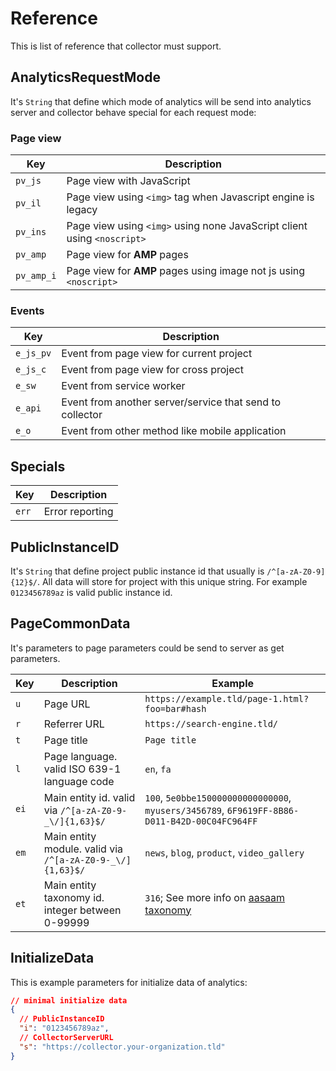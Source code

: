 # Reference

This is list of reference that collector must support.

## AnalyticsRequestMode

It's `String` that define which mode of analytics will be send into analytics server and collector behave special for each request mode:

### Page view

| Key        | Description                                                             |
| ---------- | ----------------------------------------------------------------------- |
| `pv_js`    | Page view with JavaScript                                               |
| `pv_il`    | Page view using `<img>` tag when Javascript engine is legacy            |
| `pv_ins`   | Page view using `<img>` using none JavaScript client using `<noscript>` |
| `pv_amp`   | Page view for **AMP** pages                                             |
| `pv_amp_i` | Page view for **AMP** pages using image not js using `<noscript>`       |

### Events

| Key       | Description                                              |
| --------- | -------------------------------------------------------- |
| `e_js_pv` | Event from page view for current project                 |
| `e_js_c`  | Event from page view for cross project                   |
| `e_sw`    | Event from service worker                                |
| `e_api`   | Event from another server/service that send to collector |
| `e_o`     | Event from other method like mobile application          |

## Specials

| Key   | Description     |
| ----- | --------------- |
| `err` | Error reporting |

## PublicInstanceID

It's `String` that define project public instance id that usually is `/^[a-zA-Z0-9]{12}$/`. All data will store for project with this unique string.
For example `0123456789az` is valid public instance id.

## PageCommonData

It's parameters to page parameters could be send to server as get parameters.

| Key  | Description                                               | Example                                                                                      |
| ---- | --------------------------------------------------------- | -------------------------------------------------------------------------------------------- |
| `u`  | Page URL                                                  | `https://example.tld/page-1.html?foo=bar#hash`                                               |
| `r`  | Referrer URL                                              | `https://search-engine.tld/`                                                                 |
| `t`  | Page title                                                | `Page title`                                                                                 |
| `l`  | Page language. valid ISO 639-1 language code              | `en`, `fa`                                                                                   |
| `ei` | Main entity id. valid via `/^[a-zA-Z0-9-_\/]{1,63}$/`     | `100`, `5e0bbe150000000000000000`, `myusers/3456789`, `6F9619FF-8B86-D011-B42D-00C04FC964FF` |
| `em` | Main entity module. valid via `/^[a-zA-Z0-9-_\/]{1,63}$/` | `news`, `blog`, `product`, `video_gallery`                                                   |
| `et` | Main entity taxonomy id. integer between 0-99999          | `316`; See more info on [aasaam taxonomy](https://github.com/aasaam/taxonomy)                |

## InitializeData

This is example parameters for initialize data of analytics:

```json
// minimal initialize data
{
  // PublicInstanceID
  "i": "0123456789az",
  // CollectorServerURL
  "s": "https://collector.your-organization.tld"
}
```

<!-- ## Request mode

This will represent how client send data to collector for future usage.

Type of request exist with `m` in URL, at GET parameters.

| Key   | Description                                              | Page view | Event |
| ----- | -------------------------------------------------------- | --------- | ----- |
| `jsp` | JavaScript client, send page view with initialize events | ✅        | ✅    |
| `jse` | JavaScript client, send page view with new events        | ✅        | ✅    |
| `amp` | amp page send page view                                  | ✅        | ⬜️   |
| `sw`  | In server worker, send event                             | ⬜️       | ✅    |
| `api` | Using api in server side or etc..., send event           | ⬜️       | ✅    |
| `il`  | image legacy browser send page view                      | ✅        | ⬜️   |
| `ins` | noscript image, no script send page view                 | ✅        | ⬜️   |
| `ia`  | noscript image, AMP for send page view                   | ✅        | ⬜️   |

## GET url parameters

| Key    | Example value                                                                  | Description                                                                    |
| ------ | ------------------------------------------------------------------------------ | ------------------------------------------------------------------------------ |
| `m`    | `jsp`                                                                          | Request mode                                                                   |
| `i`    | `0123456789az`                                                                 | Project public hash                                                            |
| `u`    | `https://example.tld/page-1.html?foo=bar#hash`                                 | Page URL                                                                       |
| `r`    | `https://another-website.tld/`                                                 | Referrer URL                                                                   |
| `cn`   | `https://example.tld/page-1.html`                                              | [Canonical link element](https://en.wikipedia.org/wiki/Canonical_link_element) |
| `mid`  | `page-1`                                                                       | Main identifier represent of main entity identifier of page                    |
| `ph`   | `0123456789abcdefgh`                                                           | Project private hash for API and server side usage                             |
| `c_ip` | `1.2.3.4`                                                                      | Client IP                                                                      |
| `c_ua` | `Mozilla/5.0 (X11; Ubuntu; Linux x86_64; rv:93.0) Gecko/20100101 Firefox/93.0` | Client User Agent string                                                       |

## POST body

```jsonc
{
  // client identifier
  "c": "MTYzNTk2MzQwNjoxNjM1OTYzNDA2OjFmampnOTFqMW5yY2NhbGI=",
  // page data
  "p": {
    // screen size
    "scr": "1920x1080",
    // view port size
    "vps": "1868x380",
    // colorDepth
    "cd": "24",
    // title
    "t": "Page title",
    // keywords
    "k": "key1,key2",
    // internal system user identifier
    "usr": "user-1",

    // performance data
    "prf": {
      // page load time
      "plt": "${pageLoadTime}",
      // domain lookup time
      "dlt": "${domainLookupTime}",
      // tcp connect time
      "tct": "${tcpConnectTime}",
      // server response time
      "srt": "${serverResponseTime}",
      // page download time
      "pdt": "${pageDownloadTime}",
      // redirect time
      "rt": "${redirectTime}",
      // dom interactive time
      "dit": "${domInteractiveTime}",
      // content load time
      "clt": "${contentLoadTime}"
    },

    /**
     * JavaScript modern clients only
     */
    // `devicePixelRatio`
    "dpr": "1",
    // is page loaded in iframe
    "if": false,
    // screen orientation
    "so": "l-p",
    // referrer url for store referrer that save until nvs (New visit state in minutes); default is 3600 seconds
    "rs": "https://another-website.tld/",

    // geo location
    "geo": {
      // latitude
      "lat": 35.6892,
      // longitude
      "lat": 51.389,
      // accuracy
      "acc": 1000
    }
  },
  // events
  "e": [
    {
      "ec": "Event category", // {String} required
      "ea": "Event action", // {String} required
      "el": "Event label", // {String} optional
      "ev": 64 // {Number(Integer)} optional
    }
    // ...
  ]
}
```

## Browser (JavaScript)

Useful for

T `__INITIALIZE_DATA__` data:

There is two script method:

1. `script.js` for modern and legacy browsers (IE 6+)
2. `script-modern.js` for modern browsers

### Minimal setup

This is tiniest possible script tag

```html
<script>
  // script.js or script-modern.js with __INITIALIZE_DATA__ data replacement
  // InitializeData:
  {
    // REQUIREMENTS:
    s: 'https://collector.your-organization.tld',
    i:  '0123456789az'
  };
</script>
```

For see possible object keys see [InitializeData](https://github.com/aasaam/analytics-client/blob/master/index.d.ts)

## AMP

For tracking amp page use following html for track page view:

```html
<noscript
  ><img
    style="display:none"
    height="1"
    width="1"
    alt=""
    src="https://collector.your-organization.tld/?m=ins&i=0123456789az&u=https%3A%2F%2Fexample.tld%2Fpage-1.html%3Ffoo%3Dbar%23hash&r=https%3A%2F%2Fsearch.tld%2F&cn=https%3A%2F%2Fexample.tld%2Fpage-1.html&mid=page-1"
/></noscript>
<amp-analytics
  id="aasaam"
  config="https://collector.your-organization.tld/amp.json"
>
  <script type="application/json">
    {
      "vars": {
        "i": "0123456789az",
        "mid": "page-1",
        "t": "Special page title",
        "k": "Special,Keywords,Separated,By,Comma"
      }
    }
  </script>
</amp-analytics>
```

## Service worker

For using in service worker there is no URL or document or view, so page view not available. But you can send your event to collector server.

```javascript
fetch('https://collector.your-organization.tld/?m=sw&i=0123456789az', {
  method: 'POST',
  headers: {
    'Content-type': 'application/json',
  },
  body: JSON.stringify({
    e: [
      {
        ec: 'Event category', // {String} required
        ea: 'Event action', // {String} required
        el: 'Event label', // {String} optional
        ev: 64, // {Number} optional
      },
    ],
  }),
});
```

## Server side

In case you want to send server side event to collector you need **project private hash** can use following examples:

### PHP

This is sample PHP version of event tracking on server side.

```php
<?php

/**
 * @param string $category
 * @param string $action
 * @param string $label (optional)
 * @param int $value (optional)
 */
function sendEvent($category, $action, $label = '', $value = '') {
  $ch = curl_init('https://collector.your-organization.tld/?m=api&i=0123456789az&ph=0123456789abcdefgh&c_ip=1.1.1.1&c_ua=Mozilla%2F5.0%20(X11%3B%20Ubuntu%3B%20Linux%20x86_64%3B%20rv%3A93.0)%20Gecko%2F20100101%20Firefox%2F93.0');
  $event = [
    'ec' => $category,
    'ea' => $action,
  ];
  if (!empty($label)) {
    $event['el'] = $label;
  }
  if (!empty($value)) {
    $event['ev'] = (int)$value;
  }
  curl_setopt($ch, CURLOPT_POSTFIELDS, json_encode([
    'e' => [
      $event,
    ],
  ]));
  curl_setopt($ch, CURLOPT_HTTPHEADER, [
    'Content-Type: application/json',
  ]);
  curl_setopt($ch, CURLOPT_RETURNTRANSFER, true );
  curl_exec($ch);
  curl_close($ch);
}

// call
sendEvent('Event category', 'Event action', 'Event label', 64);
sendEvent('Event category', 'Event action');
``` -->
